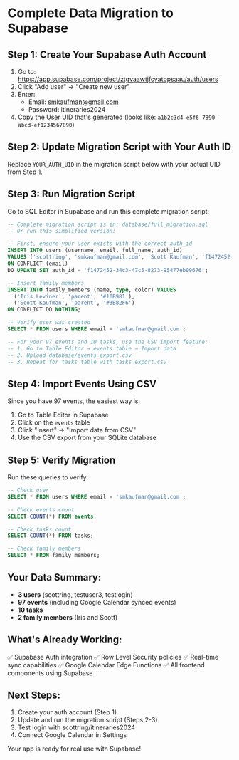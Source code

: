 # Complete Data Migration to Supabase

## Step 1: Create Your Supabase Auth Account

1. Go to: https://app.supabase.com/project/ztgvaawtjfcyatbpsaau/auth/users
2. Click "Add user" → "Create new user"
3. Enter:
   - Email: smkaufman@gmail.com
   - Password: itineraries2024
4. Copy the User UID that's generated (looks like: `a1b2c3d4-e5f6-7890-abcd-ef1234567890`)

## Step 2: Update Migration Script with Your Auth ID

Replace `YOUR_AUTH_UID` in the migration script below with your actual UID from Step 1.

## Step 3: Run Migration Script

Go to SQL Editor in Supabase and run this complete migration script:

```sql
-- Complete migration script is in: database/full_migration.sql
-- Or run this simplified version:

-- First, ensure your user exists with the correct auth_id
INSERT INTO users (username, email, full_name, auth_id) 
VALUES ('scottring', 'smkaufman@gmail.com', 'Scott Kaufman', 'f1472452-34c3-47c5-8273-95477eb09676')
ON CONFLICT (email) 
DO UPDATE SET auth_id = 'f1472452-34c3-47c5-8273-95477eb09676';

-- Insert family members
INSERT INTO family_members (name, type, color) VALUES
  ('Iris Leviner', 'parent', '#10B981'),
  ('Scott Kaufman', 'parent', '#3B82F6')
ON CONFLICT DO NOTHING;

-- Verify user was created
SELECT * FROM users WHERE email = 'smkaufman@gmail.com';

-- For your 97 events and 10 tasks, use the CSV import feature:
-- 1. Go to Table Editor → events table → Import data
-- 2. Upload database/events_export.csv
-- 3. Repeat for tasks table with tasks_export.csv
```

## Step 4: Import Events Using CSV

Since you have 97 events, the easiest way is:

1. Go to Table Editor in Supabase
2. Click on the `events` table
3. Click "Insert" → "Import data from CSV"
4. Use the CSV export from your SQLite database

## Step 5: Verify Migration

Run these queries to verify:

```sql
-- Check user
SELECT * FROM users WHERE email = 'smkaufman@gmail.com';

-- Check events count
SELECT COUNT(*) FROM events;

-- Check tasks count  
SELECT COUNT(*) FROM tasks;

-- Check family members
SELECT * FROM family_members;
```

## Your Data Summary:
- **3 users** (scottring, testuser3, testlogin)
- **97 events** (including Google Calendar synced events)
- **10 tasks**
- **2 family members** (Iris and Scott)

## What's Already Working:
✅ Supabase Auth integration
✅ Row Level Security policies
✅ Real-time sync capabilities
✅ Google Calendar Edge Functions
✅ All frontend components using Supabase

## Next Steps:
1. Create your auth account (Step 1)
2. Update and run the migration script (Steps 2-3)
3. Test login with scottring/itineraries2024
4. Connect Google Calendar in Settings

Your app is ready for real use with Supabase!